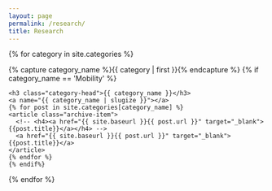 ```yaml
---
layout: page
permalink: /research/
title: Research
---
```



<div id="archives">

{% for category in site.categories %}
  <div class="archive-group">
    {% capture category_name %}{{ category | first }}{% endcapture %}
    {% if category_name == 'Mobility' %}
    <div id="#{{ category_name | slugize }}"></div>
    <p></p>
    
    <h3 class="category-head">{{ category_name }}</h3>
    <a name="{{ category_name | slugize }}"></a>
    {% for post in site.categories[category_name] %}
    <article class="archive-item">
      <!-- <h4><a href="{{ site.baseurl }}{{ post.url }}" target="_blank">{{post.title}}</a></h4> -->
      <a href="{{ site.baseurl }}{{ post.url }}" target="_blank">{{post.title}}</a>
    </article>
    {% endfor %}
    {% endif%}
  </div>
{% endfor %}
</div>